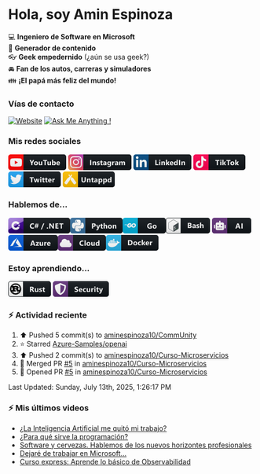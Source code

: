 # Hola, soy Amin Espinoza

:computer: **Ingeniero de Software en Microsoft**  
:pencil: **Generador de contenido**  
:eyeglasses: **Geek empedernido** (¿aún se usa geek?)  
:oncoming_automobile: **Fan de los autos, carreras y simuladores**  
:family: **¡El papá más feliz del mundo!**

### Vías de contacto

[![Website](https://img.shields.io/badge/aminespinoza.com-up-green?style=for-the-badge)][website]
[![Ask Me Anything !](https://img.shields.io/badge/Ask%20me-anything-1abc9c.svg?style=for-the-badge)](https://calendly.com/aminespinoza/consultoria)

### Mis redes sociales
[<img src="./assets/social/youtube.png"/>][youtube]
[<img src="./assets/social/instagram.png"/>][instagram]
[<img src="./assets/social/linkedin.png"/>][linkedin]
[<img src="./assets/social/tiktok.png"/>][linkedin]
[<img src="./assets/social/twitter.png"/>][twitter]
[<img src="./assets/social/untappd.png"/>][untappd]

### Hablemos de...
<img src="./assets/tech/csharp_dotnet.png"/><img src="./assets/tech/python.png"/><img src="./assets/tech/go.png"/><img src="./assets/tech/bash.png"/>
<img src="./assets/tech/ai.png"/><img src="./assets/tech/azure.png"/><img src="./assets/tech/cloud.png"/><img src="./assets/tech/docker.png"/>

### Estoy aprendiendo...
<img src="./assets/tech/rust.png"/> <img src="./assets/tech/security.png"/>


### :zap: Actividad reciente
<!--RECENT_ACTIVITY:start-->
1. ⬆️ Pushed 5 commit(s) to [aminespinoza10/CommUnity](https://github.com/aminespinoza10/CommUnity)<br>
2. ⭐ Starred [Azure-Samples/openai](https://github.com/Azure-Samples/openai)<br>
3. ⬆️ Pushed 2 commit(s) to [aminespinoza10/Curso-Microservicios](https://github.com/aminespinoza10/Curso-Microservicios)<br>
4. 🎉 Merged PR [#5](https://github.com/aminespinoza10/Curso-Microservicios/pull/5) in [aminespinoza10/Curso-Microservicios](https://github.com/aminespinoza10/Curso-Microservicios)<br>
5. 💪 Opened PR [#5](https://github.com/aminespinoza10/Curso-Microservicios/pull/5) in [aminespinoza10/Curso-Microservicios](https://github.com/aminespinoza10/Curso-Microservicios)<br>
<!--RECENT_ACTIVITY:end-->
<!--RECENT_ACTIVITY:last_update-->
Last Updated: Sunday, July 13th, 2025, 1:26:17 PM
<!--RECENT_ACTIVITY:last_update_end-->

### :zap: Mis últimos videos
<!-- YOUTUBE:START -->
- [¿La Inteligencia Artificial me quitó mi trabajo?](https://www.youtube.com/watch?v=S-YOBrSgf-s)
- [¿Para qué sirve la programación?](https://www.youtube.com/watch?v=OXKefvoVlRs)
- [Software y cervezas. Hablemos de los nuevos horizontes profesionales](https://www.youtube.com/watch?v=Yl0uE-ScFcs)
- [Dejaré de trabajar en Microsoft...](https://www.youtube.com/watch?v=CnjiixSibUU)
- [Curso express: Aprende lo básico de Observabilidad](https://www.youtube.com/watch?v=GkwSfIo-vGs)
<!-- YOUTUBE:END -->


[website]: https://aminespinoza.com/
[twitter]: https://twitter.com/aminespinoza
[youtube]: https://www.youtube.com/c/AminEspinoza
[linkedin]: https://www.linkedin.com/in/amin-espinoza-71b24661/
[instagram]: https://www.instagram.com/aminespinoza10/
[untappd]: https://untappd.com/user/aminespinoza
